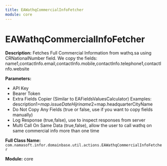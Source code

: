 ```yaml
---
title: EAWathqCommercialInfoFetcher
module: core
---
```


# EAWathqCommercialInfoFetcher

**Description:** Fetches Full Commercial Information from wathq.sa using CRNationalNumber field.
We copy the fields: name1,contactInfo.email,contactInfo.mobile,contactInfo.telephone1,contactInfo.website

**Parameters:**
- API Key
- Bearer Token
- Extra Fields Copier (Similar to EAFieldsValuesCalculator) Examples: 
description1=$map.issueDateHijri
name2=$map.headquarterCityName
-  Do Not Copy Any Fields (true or false, use if you want to copy fields manually)
-  Log Response (true,false), use to inspect responses from server
-  Multi Call On Same Data (true,false), allow the user to call wathq on same commercial info more than one time

**Full Class Name:** `com.namasoft.infor.domainbase.util.actions.EAWathqCommercialInfoFetcher`

**Module:** core

